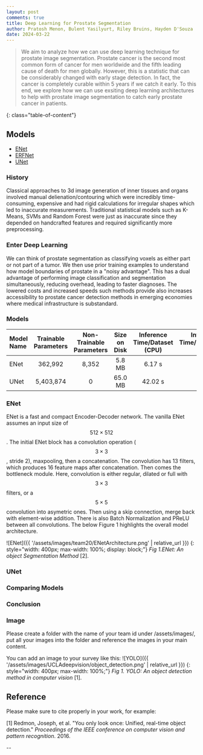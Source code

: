 ```yaml
---
layout: post
comments: true
title: Deep Learning for Prostate Segmentation
author: Pratosh Menon, Bulent Yasilyurt, Riley Bruins, Hayden D'Souza
date: 2024-03-22
---
```


> We aim to analyze how we can use deep learning technique for prostate image
> segmentation. Prostate cancer is the second most common form of cancer for men
> worldwide and the fifth leading cause of death for men globally. However, this
> is a statistic that can be considerably changed with early stage detection. In
> fact, the cancer is completely curable within 5 years if we catch it early. To
> this end, we explore how we can use exsiting deep learning architectures to
> help with prostate image segmentation to catch early prostate cancer in
> patients.

<!--more-->
{: class="table-of-content"}


## Models

- [ENet](#enet)
- [ERFNet](#erfnet)
- [UNet](#unet)

### History

Classical approaches to 3d image generation of inner tissues and organs involved manual delienation/contouring which were incredibly time-consuming, expensive and had rigid calculations for irregular shapes which led to inaccurate measurements. Traditional statistical models such as K-Means, SVMs and Random Forest were just as inaccurate since they depended on handcrafted features and required significantly more preprocessing.  

### Enter Deep Learning
We can think of prostate segmentation as classifying voxels as either part or not part of a tumor. We then use prior training examples to understand how model boundaries of prostate in a "noisy advantage". This has a dual advantage of performing image classification and segmentation simultaneously, reducing overhead, leading to faster diagnoses. The lowered costs and increased speeds such methods provide also increases accessibility to prostate cancer detection methods in emerging economies where medical infrastructure is substandard. 

### Models

| Model Name | Trainable Parameters | Non-Trainable Parameters | Size on Disk | Inference Time/Dataset (CPU) | Inference Time/Dataset (GPU) |
|:---        |        :---:         |          :---:           |     :---:    |            :----:            |                          ---:|
| ENet       | 362,992              | 8,352                    | 5.8 MB       | 6.17 s                       | 1.07 s                       |
| UNet       | 5,403,874            | 0                        | 65.0 MB      | 42.02 s                      | 1.57 s                       |

### ENet
ENet is a fast and compact Encoder-Decoder network. The vanilla ENet assumes an input size of $$512 \times 512$$. The initial ENet block has a convolution operation ($$3 \times 3$$, stride 2), maxpooling, then a concatenation. The convolution has 13 filters, which produces 16 feature maps after concatenation. Then comes the bottleneck module. Here, convolution is either regular, dilated or full with $$3 \times 3$$
filters, or a $$5\times5$$ convolution into asymetric ones. Then using a skip connection, merge back with element-wise addition. There is also Batch Normalization and PReLU between all convolutions.
The below Figure 1 highlights the overall model architecture.

<!-- ignore -->
![ENet]({{ '/assets/images/team20/ENetArchitecture.png' | relative_url }})
{: style="width: 400px; max-width: 100%; display: block;"}
*Fig 1.ENet: An object Segmentation Method* [2].
<!-- end-->
### UNet

### Comparing Models

### Conclusion 

### Image

Please create a folder with the name of your team id under /assets/images/, put
all your images into the folder and reference the images in your main content.

<!-- deno-fmt-ignore-start -->
You can add an image to your survey like this:
![YOLO]({{ '/assets/images/UCLAdeepvision/object_detection.png' | relative_url }})
{: style="width: 400px; max-width: 100%;"}
*Fig 1. YOLO: An object detection method in computer vision* [1].
<!-- deno-fmt-ignore-end -->

## Reference

Please make sure to cite properly in your work, for example:

[1] Redmon, Joseph, et al. "You only look once: Unified, real-time object
detection." _Proceedings of the IEEE conference on computer vision and pattern
recognition_. 2016.

--